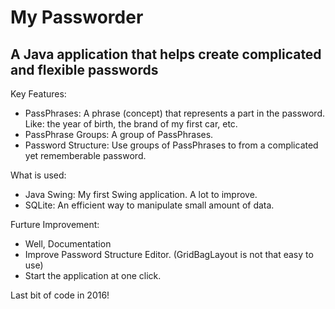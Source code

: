 # My Passworder
## A Java application that helps create complicated and flexible passwords
Key Features:
- PassPhrases: A phrase (concept) that represents a part in the password. Like: the year of birth, the brand of my first car, etc.
- PassPhrase Groups: A group of PassPhrases. 
- Password Structure: Use groups of PassPhrases to from a complicated yet rememberable password.

What is used:
- Java Swing: My first Swing application. A lot to improve.
- SQLite: An efficient way to manipulate small amount of data.

Furture Improvement:
- Well, Documentation
- Improve Password Structure Editor. (GridBagLayout is not that easy to use)
- Start the application at one click.

Last bit of code in 2016!
